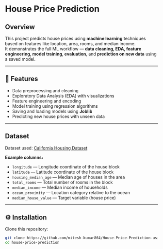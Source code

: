 # House Price Prediction

##  Overview
This project predicts house prices using **machine learning** techniques based on features like location, area, rooms, and median income.  
It demonstrates the full ML workflow — **data cleaning, EDA, feature engineering, model training, evaluation**, and **prediction on new data** using a saved model.

---

## 🚀 Features
- Data preprocessing and cleaning  
- Exploratory Data Analysis (EDA) with visualizations  
- Feature engineering and encoding  
- Model training using regression algorithms  
- Saving and loading models using **Joblib**  
- Predicting new house prices with unseen data  

---

##  Dataset
Dataset used: [California Housing Dataset](https://www.kaggle.com/datasets/camnugent/california-housing-prices)  

**Example columns:**
- `longitude` — Longitude coordinate of the house block  
- `latitude` — Latitude coordinate of the house block  
- `housing_median_age` — Median age of houses in the area  
- `total_rooms` — Total number of rooms in the block  
- `median_income` — Median income of households  
- `ocean_proximity` — Location category relative to the ocean  
- `median_house_value` — Target variable (house price)

---

## ⚙️ Installation

Clone this repository:
```bash
git clone https://github.com/nitesh-kumar864/House-Price-Prediction-using-Machine-Learning.git
cd house-price-prediction
